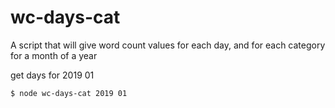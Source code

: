 # wc-days-cat

A script that will give word count values for each day, and for each category for a month of a year

get days for 2019 01
```
$ node wc-days-cat 2019 01
```